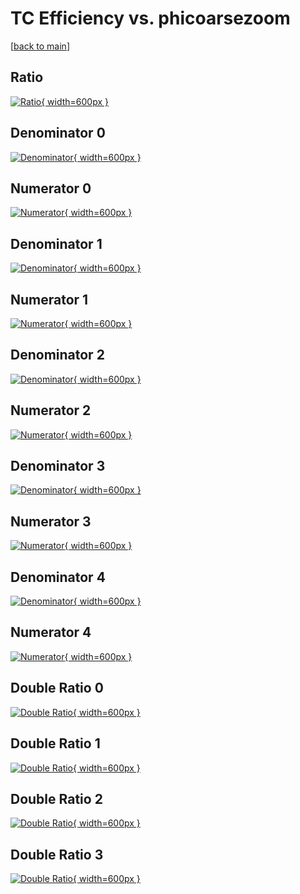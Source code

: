 # TC Efficiency vs. phicoarsezoom

[[back to main](./)]



## Ratio

[![Ratio](../mtv/var/TC_base_13_-1_eff_phicoarsezoom.png){ width=600px }](../mtv/var/TC_base_13_-1_eff_phicoarsezoom.pdf)

## Denominator 0

[![Denominator](../mtv/den/TC_base_13_-1_eff_phicoarsezoom_den0.png){ width=600px }](../mtv/den/TC_base_13_-1_eff_phicoarsezoom_den0.pdf)

## Numerator 0

[![Numerator](../mtv/num/TC_base_13_-1_eff_phicoarsezoom_num0.png){ width=600px }](../mtv/num/TC_base_13_-1_eff_phicoarsezoom_num0.pdf)

## Denominator 1

[![Denominator](../mtv/den/TC_base_13_-1_eff_phicoarsezoom_den1.png){ width=600px }](../mtv/den/TC_base_13_-1_eff_phicoarsezoom_den1.pdf)

## Numerator 1

[![Numerator](../mtv/num/TC_base_13_-1_eff_phicoarsezoom_num1.png){ width=600px }](../mtv/num/TC_base_13_-1_eff_phicoarsezoom_num1.pdf)

## Denominator 2

[![Denominator](../mtv/den/TC_base_13_-1_eff_phicoarsezoom_den2.png){ width=600px }](../mtv/den/TC_base_13_-1_eff_phicoarsezoom_den2.pdf)

## Numerator 2

[![Numerator](../mtv/num/TC_base_13_-1_eff_phicoarsezoom_num2.png){ width=600px }](../mtv/num/TC_base_13_-1_eff_phicoarsezoom_num2.pdf)

## Denominator 3

[![Denominator](../mtv/den/TC_base_13_-1_eff_phicoarsezoom_den3.png){ width=600px }](../mtv/den/TC_base_13_-1_eff_phicoarsezoom_den3.pdf)

## Numerator 3

[![Numerator](../mtv/num/TC_base_13_-1_eff_phicoarsezoom_num3.png){ width=600px }](../mtv/num/TC_base_13_-1_eff_phicoarsezoom_num3.pdf)

## Denominator 4

[![Denominator](../mtv/den/TC_base_13_-1_eff_phicoarsezoom_den4.png){ width=600px }](../mtv/den/TC_base_13_-1_eff_phicoarsezoom_den4.pdf)

## Numerator 4

[![Numerator](../mtv/num/TC_base_13_-1_eff_phicoarsezoom_num4.png){ width=600px }](../mtv/num/TC_base_13_-1_eff_phicoarsezoom_num4.pdf)

## Double Ratio 0

[![Double Ratio](../mtv/ratio/TC_base_13_-1_eff_phicoarsezoom_ratio0.png){ width=600px }](../mtv/ratio/TC_base_13_-1_eff_phicoarsezoom_ratio0.pdf)

## Double Ratio 1

[![Double Ratio](../mtv/ratio/TC_base_13_-1_eff_phicoarsezoom_ratio1.png){ width=600px }](../mtv/ratio/TC_base_13_-1_eff_phicoarsezoom_ratio1.pdf)

## Double Ratio 2

[![Double Ratio](../mtv/ratio/TC_base_13_-1_eff_phicoarsezoom_ratio2.png){ width=600px }](../mtv/ratio/TC_base_13_-1_eff_phicoarsezoom_ratio2.pdf)

## Double Ratio 3

[![Double Ratio](../mtv/ratio/TC_base_13_-1_eff_phicoarsezoom_ratio3.png){ width=600px }](../mtv/ratio/TC_base_13_-1_eff_phicoarsezoom_ratio3.pdf)


